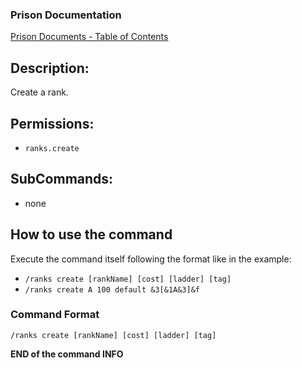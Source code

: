 ### Prison Documentation
[Prison Documents - Table of Contents](../prison_docs_000_toc.md)

## Description:

Create a rank.

## Permissions:

- `ranks.create`

## SubCommands:

- none

## How to use the command

Execute the command itself following the format like in the example:

- `/ranks create [rankName] [cost] [ladder] [tag]`
- `/ranks create A 100 default &3[&1A&3]&f`

### Command Format

`/ranks create [rankName] [cost] [ladder] [tag]`

**END of the command INFO**